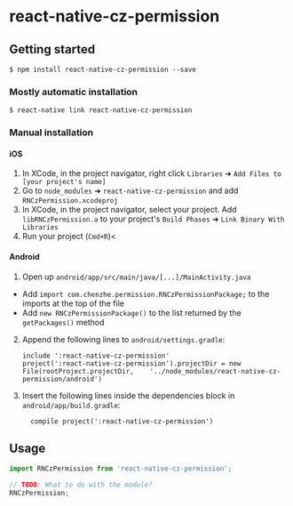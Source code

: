 
# react-native-cz-permission

## Getting started

`$ npm install react-native-cz-permission --save`

### Mostly automatic installation

`$ react-native link react-native-cz-permission`

### Manual installation


#### iOS

1. In XCode, in the project navigator, right click `Libraries` ➜ `Add Files to [your project's name]`
2. Go to `node_modules` ➜ `react-native-cz-permission` and add `RNCzPermission.xcodeproj`
3. In XCode, in the project navigator, select your project. Add `libRNCzPermission.a` to your project's `Build Phases` ➜ `Link Binary With Libraries`
4. Run your project (`Cmd+R`)<

#### Android

1. Open up `android/app/src/main/java/[...]/MainActivity.java`
  - Add `import com.chenzhe.permission.RNCzPermissionPackage;` to the imports at the top of the file
  - Add `new RNCzPermissionPackage()` to the list returned by the `getPackages()` method
2. Append the following lines to `android/settings.gradle`:
  	```
  	include ':react-native-cz-permission'
  	project(':react-native-cz-permission').projectDir = new File(rootProject.projectDir, 	'../node_modules/react-native-cz-permission/android')
  	```
3. Insert the following lines inside the dependencies block in `android/app/build.gradle`:
  	```
      compile project(':react-native-cz-permission')
  	```


## Usage
```javascript
import RNCzPermission from 'react-native-cz-permission';

// TODO: What to do with the module?
RNCzPermission;
```
  